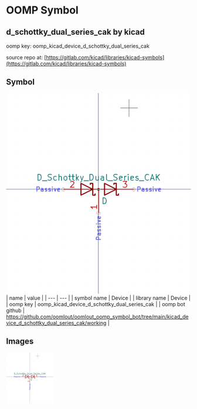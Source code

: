 # OOMP Symbol  
## d_schottky_dual_series_cak  by kicad  
  
oomp key: oomp_kicad_device_d_schottky_dual_series_cak  
  
source repo at: [https://gitlab.com/kicad/libraries/kicad-symbols](https://gitlab.com/kicad/libraries/kicad-symbols)  
## Symbol  
  
[![working.png](working_600.png)](working.png)  
| name | value | 
| --- | --- | 
| symbol name | Device | 
| library name | Device | 
| oomp key | oomp_kicad_device_d_schottky_dual_series_cak | 
| oomp bot github | https://github.com/oomlout/oomlout_oomp_symbol_bot/tree/main/kicad_device_d_schottky_dual_series_cak/working | 
## Images  
  
[![working.png](working_140.png)](working.png)  
